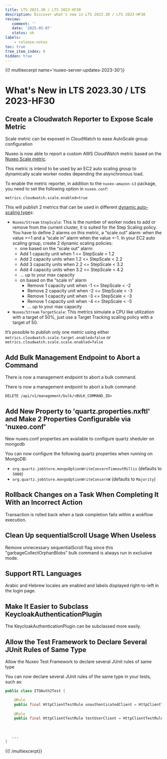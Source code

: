 ```yaml
---
title: LTS 2023.30 / LTS 2023-HF30
description: Discover what's new in LTS 2023.30 / LTS 2023-HF30
review:
   comment: ''
   date: '2025-05-07'
   status: ok
labels:
    - release-notes
toc: true
tree_item_index: 0
hidden: true
---
```


{{! multiexcerpt name='nuxeo-server-updates-2023-30'}}
# What's New in LTS 2023.30 / LTS 2023-HF30

## Create a Cloudwatch Reporter to Expose Scale Metric

Scale metric can be exposed in CloudWatch to ease AutoScale group configuration

Nuxeo is now able to report a custom AWS CloudWatch metric based on the [Nuxeo Scale metric](https://doc.nuxeo.com/nxdoc/2021/metrics/#nuxeo-scaling-metrics).

This metric is intend to be used by an EC2 auto scaling group to dynamically scale worker nodes depending the asynchronous load.

To enable the metric reporter, in addition to the `nuxeo-amazon-s3` package, you need to set the following option in `nuxeo.conf`:

```
metrics.cloudwatch.scale.enabled=true
```

This will publish 2 metrics that can be used in different [dynamic auto-scaling type](https://urldefense.com/v3/__https://docs.aws.amazon.com/autoscaling/ec2/userguide/as-scale-based-on-demand.html__;)s:

- `Nuxeo/Stream` `StepScale`: This is the number of worker nodes to add or remove from the current cluster, it is suited for the Step Scaling policy. 
  You have to define 2 alarms on this metric, a “scale out” alarm: when the value >=1 and a “scale in” alarm when the value <-1. 
  In your EC2 auto scaling group, create 2 dynamic scaling policies:
  -  one based on the “scale out” alarm:
    - Add 1 capacity unit when 1 <= StepScale < 1.2
    - Add 2 capacity units when 1.2 <= StepScale < 2.2
    - Add 3 capacity units when 2.2 <= StepScale < 3.2
    - Add 4 capacity units when 3.2 <= StepScale < 4.2
    - … up to your max capacity
  - on based on the “scale in” alarm
    - Remove 1 capacity unit when -1 <= StepScale < -2
    - Remove 2 capacity unit when -2 <= StepScale < -3
    - Remove 1 capacity unit when -3 <= StepScale < -3
    - Remove 1 capacity unit when -4 <= StepScale < -5
    - … up to your max capacity
- `Nuxeo/Stream` `TargetScale`: This metrics simulate a CPU like utilization with a target of 50%, just use a Target Tracking scaling policy with a target of 50.

It’s possible to publish only one metric using either `metrics.cloudwatch.scale.target.enabled=false` or `metrics.cloudwatch.scale.scale.enabled=false`

## Add Bulk Management Endpoint to Abort a Command

There is now a management endpoint to abort a bulk command.

There is now a management endpoint to abort a bulk command:

```
DELETE /api/v1/management/bulk/<BULK_COMMAND_ID>
```

## Add New Property to 'quartz.properties.nxftl' and Make 2 Properties Configurable via 'nuxeo.conf'

New nuxeo.conf properties are available to configure quartz sheduler on mongodb

You can now configure the following quartz properties when running on MongoDB:

- `org.quartz.jobStore.mongoOptionWriteConcernTimeoutMillis` (defaults to `5000`)
- `org.quartz.jobStore.mongoOptionWriteConcernW` (defaults  to `Majority`)

## Rollback Changes on a Task When Completing It With an Incorrect Action

Transaction is rolled back when a task completion fails within a wokflow execution.

## Clean Up sequentialScroll Usage When Useless

Remove unnecessary sequentialScroll flag since this "garbageCollectOrphanBlobs" bulk command is always run in exclusive mode.

## Support RTL Languages

Arabic and Hebrew locales are enabled and labels displayed right-to-left in the login page.

## Make It Easier to Subclass KeycloakAuthenticationPlugin

The KeycloakAuthenticationPlugin can be subclassed more easily.

## Allow the Test Framework to Declare Several JUnit Rules of Same Type

Allow the Nuxeo Test Framework to declare several JUnit rules of same type

You can now declare several JUnit rules of the same type in your tests, such as:

```java
public class ITOAuth2Test {

    @Rule
    public final HttpClientTestRule unauthenticatedClient = HttpClientTestRule.builder().build();
    
    @Rule
    public final HttpClientTestRule testUserClient = HttpClientTestRule.builder()
                                                                       .credentials(TEST_USERNAME, TEST_PASSWORD)
                                                                       .build();
                                                                       
   ...
}
```


{{! /multiexcerpt}}
